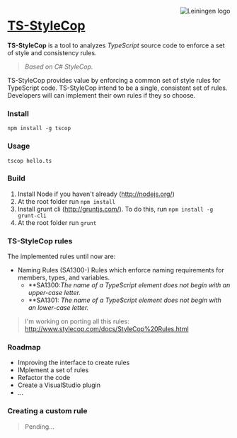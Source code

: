 <img src="https://raw.github.com/Diullei/ts-styleCop/master/logo.png?login=Diullei&token=68a784cff0f8e5795d92e5dc73d05da8"
 alt="Leiningen logo" title="The man himself" align="right" />

<a href="#ts-stylecop">TS-StyleCop</a>
===========

**TS-StyleCop** is a tool to analyzes *TypeScript* source code to enforce a set of style and consistency rules.
> *Based on C# StyleCop.*

TS-StyleCop provides value by enforcing a common set of style rules for TypeScript code. TS-StyleCop intend to be a single, consistent set of rules. Developers will can implement their own rules if they so choose.

### Install

    npm install -g tscop

### Usage

    tscop hello.ts

### Build

1. Install Node if you haven't already (http://nodejs.org/)
2. At the root folder run `npm install`
3. Install grunt cli (http://gruntjs.com/). To do this, run `npm install -g grunt-cli`
4. At the root folder run `grunt`

### TS-StyleCop rules
The implemented rules until now are:

* Naming Rules (SA1300-)
Rules which enforce naming requirements for members, types, and variables.
	* **SA1300:*The name of a TypeScript element does not begin with an upper-case letter.*
	* **SA1301: *The name of a TypeScript element does not begin with an lower-case letter.*

> I'm working on porting all this rules: http://www.stylecop.com/docs/StyleCop%20Rules.html

### Roadmap

* Improving the interface to create rules
* IMplement a set of rules
* Refactor the code
* Create a VisualStudio plugin
* ...

### Creating a custom rule

> Pending...
